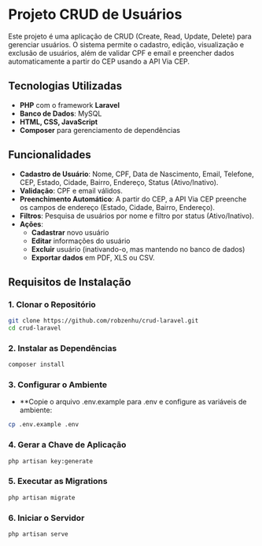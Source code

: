 # Projeto CRUD de Usuários

Este projeto é uma aplicação de CRUD (Create, Read, Update, Delete) para gerenciar usuários. O sistema permite o cadastro, edição, visualização e exclusão de usuários, além de validar CPF e email e preencher dados automaticamente a partir do CEP usando a API Via CEP.

## Tecnologias Utilizadas

- **PHP** com o framework **Laravel**
- **Banco de Dados**: MySQL
- **HTML, CSS, JavaScript**
- **Composer** para gerenciamento de dependências

## Funcionalidades

- **Cadastro de Usuário**: Nome, CPF, Data de Nascimento, Email, Telefone, CEP, Estado, Cidade, Bairro, Endereço, Status (Ativo/Inativo).
- **Validação**: CPF e email válidos.
- **Preenchimento Automático**: A partir do CEP, a API Via CEP preenche os campos de endereço (Estado, Cidade, Bairro, Endereço).
- **Filtros**: Pesquisa de usuários por nome e filtro por status (Ativo/Inativo).
- **Ações**:
  - **Cadastrar** novo usuário
  - **Editar** informações do usuário
  - **Excluir** usuário (inativando-o, mas mantendo no banco de dados)
  - **Exportar dados** em PDF, XLS ou CSV.

## Requisitos de Instalação

### 1. Clonar o Repositório

```bash
git clone https://github.com/robzenhu/crud-laravel.git
cd crud-laravel 
```
### 2. Instalar as Dependências
```bash
composer install
```
### 3. Configurar o Ambiente
- **Copie o arquivo .env.example para .env e configure as variáveis de ambiente:
```bash
cp .env.example .env
```
###  4. Gerar a Chave de Aplicação
```bash
php artisan key:generate
```

### 5. Executar as Migrations
```bash
php artisan migrate

```
### 6. Iniciar o Servidor
```bash
php artisan serve